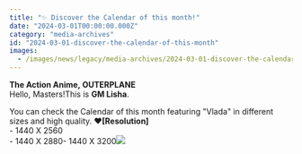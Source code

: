 ```yaml
---
title: "✨ Discover the Calendar of this month!"
date: "2024-03-01T00:00:00.000Z"
category: "media-archives"
id: "2024-03-01-discover-the-calendar-of-this-month"
images:
  - /images/news/legacy/media-archives/2024-03-01-discover-the-calendar-of-this-month/e7ad4a4a539f4c338834265417879e12_002.webp
---
```


**The Action Anime, OUTERPLANE**  
Hello, Masters!This is **GM Lisha**.  
  
You can check the Calendar of this month featuring "Vlada" in different sizes and high quality. ❤**\[Resolution\]**  
\- 1440 X 2560  
\- 1440 X 2880- 1440 X 3200![](/images/news/legacy/media-archives/2024-03-01-discover-the-calendar-of-this-month/e7ad4a4a539f4c338834265417879e12_002.webp)

